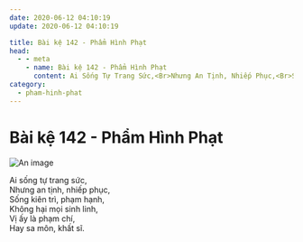```yaml
---
date: 2020-06-12 04:10:19
update: 2020-06-12 04:10:19

title: Bài kệ 142 - Phẩm Hình Phạt
head:
  - - meta
    - name: Bài kệ 142 - Phẩm Hình Phạt
      content: Ai Sống Tự Trang Sức,<Br>Nhưng An Tịnh, Nhiếp Phục,<Br>Sống Kiên Trì, Phạm Hạnh,<Br>Không Hại Mọi Sinh Linh,<Br>Vị Ấy Là Phạm Chí,<Br>Hay Sa Môn, Khất Sĩ.<Br>
category:
  - pham-hinh-phat
---
```


# Bài kệ 142 - Phẩm Hình Phạt

![An image](/img/pham-hinh-phat/pham-hinh-phat-142.jpg)

Ai sống tự trang sức,<br>Nhưng an tịnh, nhiếp phục,<br>Sống kiên trì, phạm hạnh,<br>Không hại mọi sinh linh,<br>Vị ấy là phạm chí,<br>Hay sa môn, khất sĩ.<br>
